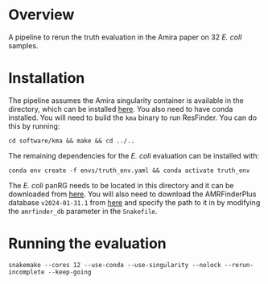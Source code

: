 
# Overview

A pipeline to rerun the truth evaluation in the Amira paper on 32 *E. colI* samples.

# Installation

The pipeline assumes the Amira singularity container is available in the directory, which can be installed [here](https://github.com/Danderson123/amira). You also need to have conda installed. You will need to build the `kma` binary to run ResFinder. You can do this by running:
```{bash}
cd software/kma && make && cd ../..
```
The remaining dependencies for the *E. coli* evaluation can be installed with:
```{bash}
conda env create -f envs/truth_env.yaml && conda activate truth_env
```
The *E. coli* panRG needs to be located in this directory and it can be downloaded from [here](https://drive.google.com/file/d/13c_bUXnBEs9iEPPobou7-xEgkz_t08YP/view?usp=sharing). You will also need to download the AMRFinderPlus database `v2024-01-31.1` from [here](https://ftp.ncbi.nlm.nih.gov/pathogen/Antimicrobial_resistance/AMRFinderPlus/database/3.12/2024-01-31.1/) and specify the path to it in by modifying the `amrfinder_db` parameter in the `Snakefile`.

# Running the evaluation
```{bash}
snakemake --cores 12 --use-conda --use-singularity --nolock --rerun-incomplete --keep-going 
```